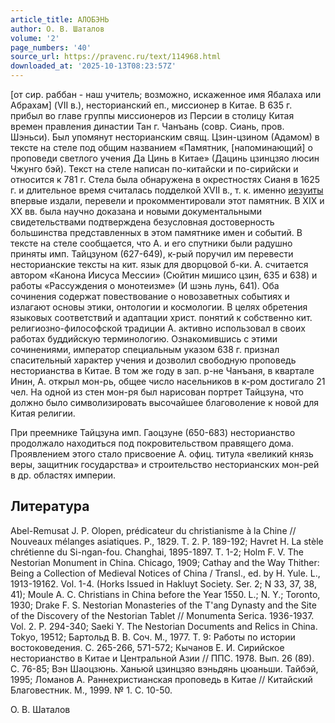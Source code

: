 ```yaml
---
article_title: АЛОБЭНЬ
author: О. В. Шаталов
volume: '2'
page_numbers: '40'
source_url: https://pravenc.ru/text/114968.html
downloaded_at: '2025-10-13T08:23:57Z'
---
```


[от сир. раббан - наш учитель; возможно, искаженное имя Ябалаха или Абрахам] (VII в.), несторианский еп., миссионер в Китае. В 635 г. прибыл во главе группы миссионеров из Персии в столицу Китая времен правления династии Тан г. Чанъань (совр. Сиань, пров. Шэньси). Был упомянут несторианским свящ. Цзин-цзином (Адамом) в тексте на стеле под общим названием «Памятник, [напоминающий] о проповеди светлого учения Да Цинь в Китае» (Дацинь цзинцзяо люсин Чжунго бэй). Текст на стеле написан по-китайски и по-сирийски и относится к 781 г. Стела была обнаружена в окрестностях Сианя в 1625 г. и длительное время считалась подделкой XVII в., т. к. именно [иезуиты](https://pravenc.ru/text/иезуиты.html) впервые издали, перевели и прокомментировали этот памятник. В XIX и XX вв. была научно доказана и новыми документальными свидетельствами подтверждена безусловная достоверность большинства представленных в этом памятнике имен и событий. В тексте на стеле сообщается, что А. и его спутники были радушно приняты имп. Тайцзуном (627-649), к-рый поручил им перевести несторианские тексты на кит. язык для дворцовой б-ки. А. считается автором «Канона Иисуса Мессии» (Сюйтин мишисо цзин, 635 и 638) и работы «Рассуждения о монотеизме» (И шэнь лунь, 641). Оба сочинения содержат повествование о новозаветных событиях и излагают основы этики, онтологии и космологии. В целях обретения языковых соответствий и адаптации христ. понятий к собственно кит. религиозно-философской традиции А. активно использовал в своих работах буддийскую терминологию. Ознакомившись с этими сочинениями, император специальным указом 638 г. признал спасительный характер учения и дозволил свободную проповедь несторианства в Китае. В том же году в зап. р-не Чанъаня, в квартале Инин, А. открыл мон-рь, общее число насельников в к-ром достигало 21 чел. На одной из стен мон-ря был нарисован портрет Тайцзуна, что должно было символизировать высочайшее благоволение к новой для Китая религии.

При преемнике Тайцзуна имп. Гаоцзуне (650-683) несторианство продолжало находиться под покровительством правящего дома. Проявлением этого стало присвоение А. офиц. титула «великий князь веры, защитник государства» и строительство несторианских мон-рей в др. областях империи.

## Литература

Abel-Remusat J. P. Olopen, prédicateur du christianisme à la Chine // Nouveaux mélanges asiatiques. P., 1829. T. 2. P. 189-192; Havret H. La stèle chrétienne du Si-ngan-fou. Changhai, 1895-1897. T. 1-2; Holm F. V. The Nestorian Monument in China. Chicago, 1909; Cathay and the Way Thither: Being a Collection of Medieval Notices of China / Transl., ed. by H. Yule. L., 1913-19162. Vol. 1-4. (Horks Issued in Hakluyt Society. Ser. 2; N 33, 37, 38, 41); Moule A. C. Christians in China before the Year 1550. L.; N. Y.; Toronto, 1930; Drake F. S. Nestorian Monasteries of the T'ang Dynasty and the Site of the Discovery of the Nestorian Tablet // Monumenta Serica. 1936-1937. Vol. 2. P. 294-340; Saeki Y. The Nestorian Documents and Relics in China. Tokyo, 19512; Бартольд В. В. Соч. М., 1977. Т. 9: Работы по истории востоковедения. С. 265-266, 571-572; Кычанов Е. И. Сирийское несторианство в Китае и Центральной Азии // ППС. 1978. Вып. 26 (89). С. 76-85; Вэн Шаоцзюнь. Ханьюй цзинцзяо вэньдянь цюаньши. Тайбэй, 1995; Ломанов А. Раннехристианская проповедь в Китае // Китайский Благовестник. М., 1999. № 1. С. 10-50.

О. В. Шаталов
